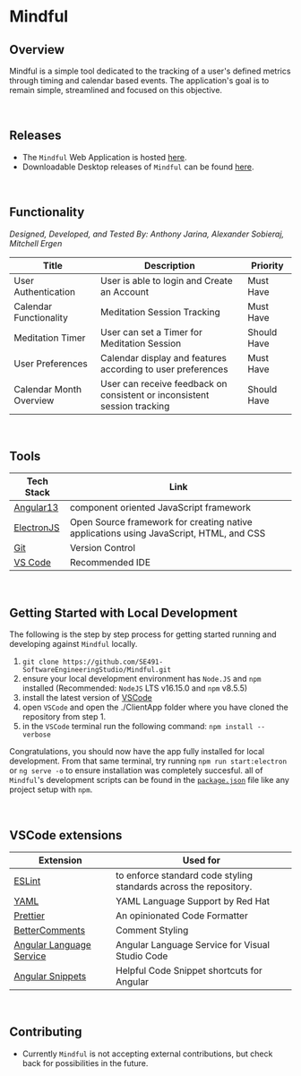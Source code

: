 # Mindful
## Overview
Mindful is a simple tool dedicated to the tracking of a user's defined metrics through timing and calendar based events. The application's goal is to remain simple, streamlined and focused on this objective.

<br>

## Releases
- The `Mindful` Web Application is hosted [here](https://se491-softwareengineeringstudio.github.io/Mindful).
- Downloadable Desktop releases of `Mindful` can be found [here](https://github.com/SE491-SoftwareEngineeringStudio/Mindful/releases).

<br>

## Functionality
<i>Designed, Developed, and Tested By:  Anthony Jarina, Alexander Sobieraj, Mitchell Ergen </i>

| Title  | Description | Priority |
| ------------- | ------------- | ------------- |
| User Authentication  | User is able to login and Create an Account  | Must Have  |
| Calendar Functionality  | Meditation Session Tracking  | Must Have  |
| Meditation Timer  | User can set a Timer for Meditation Session   | Should Have |
| User Preferences | Calendar display and features according to user preferences | Must Have |
| Calendar Month Overview | User can receive feedback on consistent or inconsistent session tracking | Should Have |

<br>

## Tools

| Tech Stack | Link 
| ----------- | ----------- 
| [Angular13](https://angular.io/docs) | component oriented JavaScript framework
| [ElectronJS](https://www.electronjs.org/) | Open Source framework for creating native applications using JavaScript, HTML, and CSS
| [Git](https://git-scm.com/doc) | Version Control
| [VS Code](https://code.visualstudio.com) | Recommended IDE 

<br>

## Getting Started with Local Development
The following is the step by step process for getting started running and developing against `Mindful` locally.
  1. `git clone https://github.com/SE491-SoftwareEngineeringStudio/Mindful.git`
  2. ensure your local development environment has `Node.JS` and `npm` installed (Recommended: `NodeJS` LTS v16.15.0 and `npm` v8.5.5)
  3. install the latest version of [VSCode](https://code.visualstudio.com/)
  4. open `VSCode` and open the ./ClientApp folder where you have cloned the repository from step 1.
  5. in the `VSCode` terminal run the following command: `npm install --verbose`

  Congratulations, you should now have the app fully installed for local development. From that same terminal, try running `npm run start:electron` or `ng serve -o` to ensure installation was completely succesful. all of `Mindful`'s development scripts can be found in the [`package.json`](./ClientApp/package.json) file like any project setup with `npm`.

  <br>

## VSCode extensions
| Extension | Used for 
| ----------- | ----------- 
| [ESLint](https://eslint.org/) | to enforce standard code styling standards across the repository.
| [YAML](https://yaml.org/) | YAML Language Support by Red Hat
| [Prettier](https://prettier.io/) | An opinionated Code Formatter
| [BetterComments](https://marketplace.visualstudio.com/items?itemName=aaron-bond.better-comments) | Comment Styling
| [Angular Language Service](https://marketplace.visualstudio.com/items?itemName=Angular.ng-template) | Angular Language Service for Visual Studio Code
| [Angular Snippets](https://marketplace.visualstudio.com/items?itemName=johnpapa.Angular2) | Helpful Code Snippet shortcuts for Angular

<br>

## Contributing
- Currently `Mindful` is not accepting external contributions, but check back for possibilities in the future.
